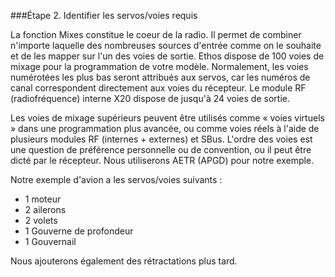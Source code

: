 ###Étape 2. Identifier les servos/voies requis

La fonction Mixes constitue le coeur de la radio. Il permet de combiner n'importe laquelle des nombreuses sources d'entrée comme on le souhaite et de les mapper sur l'un des voies de sortie. Ethos dispose de 100 voies de mixage pour la programmation de votre modèle. Normalement, les voies numérotées les plus bas seront attribués aux servos, car les numéros de canal correspondent directement aux voies du récepteur. Le module RF (radiofréquence) interne X20 dispose de jusqu'à 24 voies de sortie.

Les voies de mixage supérieurs peuvent être utilisés comme « voies virtuels » dans une programmation plus avancée, ou comme voies réels à l'aide de plusieurs modules RF (internes + externes) et SBus. L'ordre des voies est une question de préférence personnelle ou de convention, ou il peut être dicté par le récepteur. Nous utiliserons AETR (APGD) pour notre exemple.

Notre exemple d'avion a les servos/voies suivants :

- 1 moteur
- 2 ailerons
- 2 volets
- 1 Gouverne de profondeur
- 1 Gouvernail

Nous ajouterons également des rétractations plus tard.